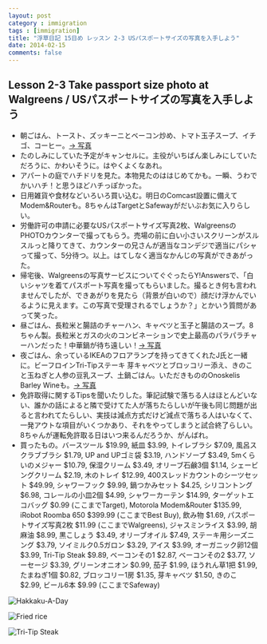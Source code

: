 ```yaml
---
layout: post
category : immigration
tags : [immigration]
title: "浮草日記 15日め レッスン 2-3 USパスポートサイズの写真を入手しよう"
date: 2014-02-15
comments: false
---
```


## Lesson 2-3 Take passport size photo at Walgreens / USパスポートサイズの写真を入手しよう

* 朝ごはん、トースト、ズッキーニとベーコン炒め、トマト玉子スープ、イチゴ、コーヒー。[-> 写真](http://instagram.com/p/kdD1l-lDd6/)
* たのしみにしていた予定がキャンセルに。主役がいちばん楽しみにしていただろうに、かわいそうに。はやくよくなあれ。&nbsp; 
* アパートの庭でハチドリを見た。本物見たのははじめてかも。一瞬、うわでかいハチ！と思うほどハチっぽかった。&nbsp; 
* 日用雑貨や食材などいろいろ買い込む。明日のComcast設置に備えてModem&Routerも。8ちゃんはTargetとSafewayがだいぶお気に入りらしい。
* 労働許可の申請に必要なUSパスポートサイズ写真2枚、WalgreensのPHOTOカウンターで撮ってもらう。売場の前に白い小さいスクリーンがスルスルっと降りてきて、カウンターの兄さんが適当なコンデジで適当にパシャって撮って、5分待つ。以上。はてしなく適当なかんじの写真ができあがった。
* 帰宅後、Walgreensの写真サービスについてぐぐったらY!Answersで、「白いシャツを着てパスポート写真を撮ってもらいました。撮るとき何も言われませんでしたが、できあがりを見たら（背景が白いので）顔だけ浮かんでいるように見えます。この写真で受理されるでしょうか？」とかいう質問があって笑った。
* 昼ごはん、長粒米と腸詰のチャーハン、キャベツと玉子と腸詰のスープ。8ちゃん製。長粒米とガスの火のコンビネーションで史上最高のパラパラチャーハンだった！中華鍋が待ち遠しい！[-> 写真](http://instagram.com/p/kf9xEMlDax/)
* 夜ごはん、余っているIKEAのフロアランプを持ってきてくれたJ氏と一緒に。ビーフロインTri-Tipステーキ 芽キャベツとブロッコリー添え、きのこと玉ねぎと人参の豆乳スープ、土鍋ごはん。いただきもののOnoskelis Barley Wineも。[-> 写真](http://instagram.com/p/kf-MstlDbl/)
* 免許取得に関するTipsを聞いたりした。筆記試験で落ちる人はほとんどいない、誰かの話によると隣で受けてた人が落ちたらしいが午後も同じ問題が出ると言われてたらしい、実技は減点方式だけど減点で落ちる人はいなくて、一発アウトな項目がいくつかあり、それをやってしまうと試合終了らしい。8ちゃんが運転免許取る日はいつ来るんだろうか、がんばれ。
* 買ったもの。バースツール $19.99, 紙皿 $3.99, トイレブラシ $7.09, 風呂スクラブブラシ $1.79, UP and UPゴミ袋 $3.19, ハンドソープ $3.49, 5mくらいのメジャー $10.79, 保湿クリーム $3.49, オリーブ石鹸3個 $1.14, シェービングクリーム $2.19, 木のトレイ $12.99, 400スレッドカウントのシーツセット $49.99, シャワーフック $9.99,  鍋つかみセット $4.25, シリコントング $6.98, コレールの小皿2個 $4.99, シャワーカーテン $14.99, ターゲットエコバッグ $0.99 (ここまでTarget), Motorola Modem&Router $135.99, iRobot Roomba 650 $399.99 (ここまでBest Buy), 飲み物 $1.69, パスポートサイズ写真2枚 $11.99 (ここまでWalgreens), ジャスミンライス $3.99, 胡麻油 $8.99, 黒こしょう $3.49, オリーブオイル $7.49, ステーキ用シーズニング $3.79, ソイミルク0.5ガロン $3.29, アイス $3.99, オーガニック卵12個 $3.99, Tri-Tip Steak $9.89, ベーコンその1 $2.87, ベーコンその2 $3.77, ソーセージ $3.39, グリーンオニオン $0.99, 茄子 $1.99, ほうれん草1把 $1.99, たまねぎ1個 $0.82, ブロッコリー1房 $1.35, 芽キャベツ $1.50, きのこ $2.99, ビール6本 $9.99 (ここまでSafeway)

![Hakkaku-A-Day](https://lh3.googleusercontent.com/-6w7qdq4YRe4/UwFOcYtImsI/AAAAAAAB5hA/bLqdzxEXjpg/w620-h465-no/14+-+1)

![Fried rice](https://lh4.googleusercontent.com/-0sf6IsME9MI/UwF3kWo9dKI/AAAAAAAB5wU/rtOPbEYsTEM/w620-h465-no/P1150437.JPG)

![Tri-Tip Steak](https://lh6.googleusercontent.com/-Iu4ipYENHB8/UwF3kRNLY2I/AAAAAAAB5wU/y4woNLd-j3s/w620-h465-no/P1150439.JPG)
